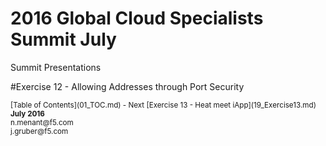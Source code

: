 # 2016 Global Cloud Specialists Summit July

Summit Presentations


#Exercise 12 - Allowing Addresses through Port Security






<sub>
[Table of Contents](01_TOC.md) - Next [Exercise 13 - Heat meet iApp](19_Exercise13.md) 
</sub>

<sup>
<b>July 2016</b></br>
n.menant@f5.com</br>
j.gruber@f5.com
</sup>
